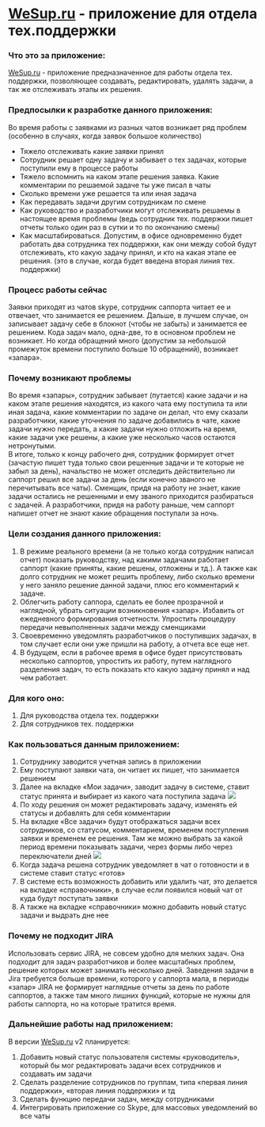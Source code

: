 # [WeSup.ru](http://wesup.ru) - приложение для отдела тех.поддержки
### Что это за приложение:
[WeSup.ru](http://wesup.ru) -  приложение предназначенное для работы отдела тех. поддержки, позволяющее создавать, редактировать, удалять задачи, а так же отслеживать этапы их решения. 


### Предпосылки к разработке данного приложения:
Во время работы с заявками из разных чатов возникает ряд проблем (особенно в случаях, когда заявок большое количество)
*	Тяжело отслеживать какие заявки принял
*	Сотрудник решает одну задачу и забывает о тех задачах, которые поступили ему в процессе работы
*	Тяжело вспомнить на каком этапе решения заявка. Какие комментарии по решаемой задаче ты уже писал в чаты
*	Сколько времени уже решается та или иная задача
*	Как передавать задачи другим сотрудникам по смене
*	Как руководство и разработчики могут отслеживать решаемы в настоящее время проблемы (ведь сотрудник тех. поддержки пишет отчеты только один раз в сутки и то по окончанию смены)
*	Как масштабироваться. Допустим, в офисе одновременно будет работать два сотрудника тех поддержки, как они между собой будут отслеживать, кто какую задачу принял, и кто на какая этапе ее решения. (это в случае, когда будет введена вторая линия тех. поддержки)


### Процесс работы сейчас
Заявки приходят из чатов skype, сотрудник саппорта читает ее и отвечает, что занимается ее решением. 
Дальше, в лучшем случае, он записывает задачу себе в блокнот (чтобы не забыть) и занимается ее решением. Кода задач мало, одна-две, то в основном проблем не возникает. Но когда обращений много (допустим за небольшой промежуток времени поступило больше 10 обращений), возникает «запара». 



### Почему возникают проблемы

Во время «запары», сотрудник забывает (путается) какие задачи и на каком этапе решения находятся, из какого чата ему поступила та или иная задача, какие комментарии по задаче он делал, что ему сказали разработчики, какие уточнения по задаче добавились в чате, какие задачи нужно передать, а какие задачи нужно отложить на время, какие задачи уже решены, а какие уже несколько часов остаются нетронутыми.  
В итоге, только к концу рабочего дня, сотрудник формирует отчет (зачастую пишет туда только свои решенные задачи и те которые не забыл за день), начальство не может отследить действительно ли саппорт решил все задачи за день (если конечно званого не перечитывать все чаты). Сменщик, придя на работу не знает, какие задачи остались не решенными и ему званого приходится разбираться с задачей. А разработчики, придя на работу раньше, чем саппорт напишет отчет не знают какие обращения поступали за ночь.


### Цели создания данного приложения:
1)	В режиме реального времени (а не только когда сотрудник написал отчет) показать руководству, над какими задачами работает саппорт (какие приняты, какие решены, отложены и тд.). А также как долго сотрудник не может решить проблему, либо сколько времени у него заняло решение данной задачи,  плюс его комментарий к задаче. 
2)	Облегчить работу саппора, сделать ее более прозрачной и наглядной, убрать ситуации возникновения «запар». Избавить от ежедневного формирования отчетности. Упростить процедуру передачи невыполненных задачи между сменщиками
3)	Своевременно уведомлять разработчиков о поступивших задачах, в том случает если они уже пришли на работу, а отчета все еще нет.
4)	В будущем, если в рабочее время в офисе будет присутствовать несколько саппортов, упростить их работу, путем наглядного разделения задач, то есть показать кто какую задачу принял и над чем работает.


### Для кого оно:
1)	Для руководства отдела тех. поддержки
2)	Для сотрудников тех. поддержки



### Как пользоваться данным приложением:
1)	Сотруднику заводится учетная запись в приложении
2)	Ему поступают заявки чата, он читает их пишет, что занимается решением
3)	Далее на вкладке «Мои задачи», заводит задачу в системе, ставит статус принята и выбирает из какого чата поступила задача
![](http://9831382332.myjino.ru/1.png)
4)	По ходу решения он может редактировать задачу, изменять ей статусы и добавлять для себя комментарии
5)	На вкладке «Все задачи» будут отображаться задачи всех сотрудников, со статусом, комментарием, временем поступления заявки и временем ее решения. Там же можно выбрать за какой период времени показывать задачи, через формы либо через переключатели дней
![](http://9831382332.myjino.ru/2.png)
6)	Когда задача решена сотрудник уведомляет в чат о готовности и в системе ставит статус «готов»
7)	В системе есть возможность добавить или удалить чат, это делается на вкладке «справочники», в случае если появился новый чат от куда будут поступать заявки
8)	А также на вкладке «справочники» можно добавить новый статус задачи и выдрать дне нее 


### Почему не подходит JIRA
Использовать сервис JIRA, не совсем удобно для мелких задач. Она подходит для задач разработчиков и более масштабных проблем, решение которых может занимать несколько дней. Заведения задачи в Jira требуется больше времени, которого у саппорта мала, в периоды «запар» JIRA не формирует наглядные отчеты за день по работе саппортов, а также там много лишних функций, которые не нужны для работы саппорта, но на которые тратится время.




### Дальнейшие работы над приложением:
В версии [WeSup.ru](http://wesup.ru) v2 планируется:
1)	Добавить новый статус пользователя системы «руководитель», который бы мог редактировать задачи всех сотрудников и создавать им задачи
2)	Сделать разделение сотрудников по группам, типа «первая линия поддержки», «вторая линия поддержки» и тд
3)	Сделать функцию передачи задач, между сотрудниками
4)	Интегрировать приложение со Skype, для массовых уведомлений во все чаты